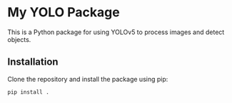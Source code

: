 # My YOLO Package

This is a Python package for using YOLOv5 to process images and detect objects.

## Installation

Clone the repository and install the package using pip:

```bash
pip install .

